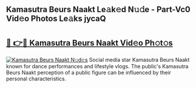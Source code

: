 ## Kamasutra Beurs Naakt Le𝚊k𝚎d N𝚞𝚍e - Part-Vc0 Vid𝚎o Photos Le𝚊ks jycaQ

# <h2><a href="http://fb6zo4.evod.top/?m=Kamasutra+Beurs+Naakt">🔗 👉🔴 Kamasutra Beurs Naakt Vid𝚎o Ph𝚘t𝚘s</a></h2>

[![Kamasutra Beurs Naakt N𝚞d𝚎s](https://i.imgur.com/8V9OHl7.gif)](http://fb6zo4.evod.top/?m=Kamasutra+Beurs+Naakt)
Social media star Kamasutra Beurs Naakt known for dance performances and lifestyle vlogs. The public's Kamasutra Beurs Naakt perception of a public figure can be influenced by their personal characteristics. 
